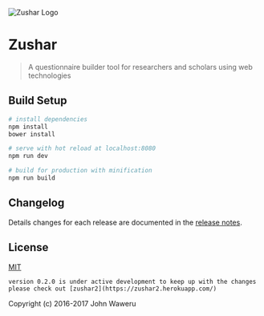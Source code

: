 ![Zushar Logo](https://zushar2.herokuapp.com/logo.png)
# Zushar

> A questionnaire builder tool for researchers and scholars using web technologies

## Build Setup

``` bash
# install dependencies
npm install
bower install

# serve with hot reload at localhost:8080
npm run dev

# build for production with minification
npm run build
```

## Changelog

Details changes for each release are documented in the [release notes](https://github.com/trendy-weshy/zushar/releases).

## License
[MIT](http://opensource.org/licenses/MIT)

`
version 0.2.0 is under active development to keep up with the changes please check out [zushar2](https://zushar2.herokuapp.com/)
`

Copyright (c) 2016-2017 John Waweru 